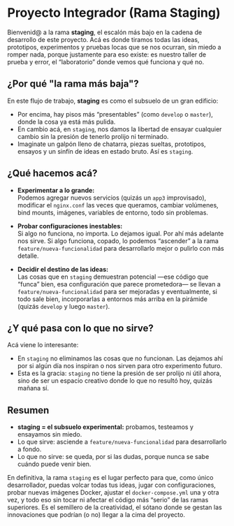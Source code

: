 # Proyecto Integrador (Rama Staging)

Bienvenid@ a la rama **staging**, el escalón más bajo en la cadena de desarrollo de este proyecto. Acá es donde tiramos todas las ideas, prototipos, experimentos y pruebas locas que se nos ocurran, sin miedo a romper nada, porque justamente para eso existe: es nuestro taller de prueba y error, el “laboratorio” donde vemos qué funciona y qué no.

## ¿Por qué "la rama más baja"?

En este flujo de trabajo, **staging** es como el subsuelo de un gran edificio:  
- Por encima, hay pisos más “presentables” (como `develop` o `master`), donde la cosa ya está más pulida.  
- En cambio acá, en `staging`, nos damos la libertad de ensayar cualquier cambio sin la presión de tenerlo prolijo ni terminado.  
- Imaginate un galpón lleno de chatarra, piezas sueltas, prototipos, ensayos y un sinfín de ideas en estado bruto. Así es `staging`.

## ¿Qué hacemos acá?

- **Experimentar a lo grande:**  
  Podemos agregar nuevos servicios (quizás un `app3` improvisado), modificar el `nginx.conf` las veces que queramos, cambiar volúmenes, bind mounts, imágenes, variables de entorno, todo sin problemas.

- **Probar configuraciones inestables:**  
  Si algo no funciona, no importa. Lo dejamos igual. Por ahí más adelante nos sirve. Si algo funciona, copado, lo podemos “ascender” a la rama `feature/nueva-funcionalidad` para desarrollarlo mejor o pulirlo con más detalle.

- **Decidir el destino de las ideas:**  
  Las cosas que en `staging` demuestran potencial —ese código que “funca” bien, esa configuración que parece prometedora— se llevan a `feature/nueva-funcionalidad` para ser mejoradas y eventualmente, si todo sale bien, incorporarlas a entornos más arriba en la pirámide (quizás `develop` y luego `master`).

## ¿Y qué pasa con lo que no sirve?

Acá viene lo interesante:  
- En `staging` no eliminamos las cosas que no funcionan. Las dejamos ahí por si algún día nos inspiran o nos sirven para otro experimento futuro.  
- Esta es la gracia: `staging` no tiene la presión de ser prolijo ni útil ahora, sino de ser un espacio creativo donde lo que no resultó hoy, quizás mañana sí.

## Resumen

- **staging = el subsuelo experimental:** probamos, testeamos y ensayamos sin miedo.  
- Lo que sirve: asciende a `feature/nueva-funcionalidad` para desarrollarlo a fondo.  
- Lo que no sirve: se queda, por si las dudas, porque nunca se sabe cuándo puede venir bien.

En definitiva, la rama `staging` es el lugar perfecto para que, como único desarrollador, puedas volcar todas tus ideas, jugar con configuraciones, probar nuevas imágenes Docker, ajustar el `docker-compose.yml` una y otra vez, y todo eso sin tocar ni afectar el código más “serio” de las ramas superiores. Es el semillero de la creatividad, el sótano donde se gestan las innovaciones que podrían (o no) llegar a la cima del proyecto.  

